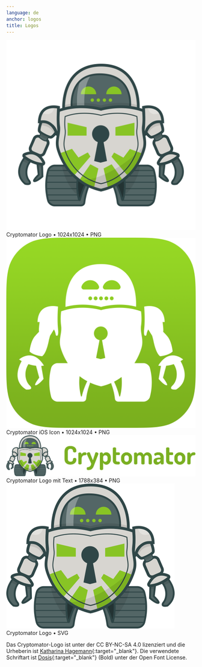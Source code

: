```yaml
---
language: de
anchor: logos
title: Logos
---
```

<div class="row">
  <div class="col-sm-6 col-md-3">
    <div class="thumbnail text-center">
      <a href="/resources/presskit/cryptomator-logo.png"><img src="/resources/presskit/cryptomator-logo.png"/></a>
      <div class="caption">Cryptomator Logo • 1024x1024 • PNG</div>
    </div>
  </div>
  <div class="col-sm-6 col-md-3">
    <div class="thumbnail text-center">
      <a href="/resources/presskit/cryptomator-ios-icon.png"><img src="/resources/presskit/cryptomator-ios-icon.png"/></a>
      <div class="caption">Cryptomator iOS Icon • 1024x1024 • PNG</div>
    </div>
  </div>
  <div class="clearfix visible-sm-block"></div>
  <div class="col-sm-12 col-md-6">
    <div class="thumbnail text-center">
      <a href="/resources/presskit/cryptomator-logo-text.png"><img src="/resources/presskit/cryptomator-logo-text.png"/></a>
      <div class="caption">Cryptomator Logo mit Text • 1788x384 • PNG</div>
    </div>
  </div>
</div>

<div class="row">
  <div class="col-sm-6 col-md-3">
    <div class="thumbnail text-center">
      <a href="/resources/presskit/cryptomator-logo.svg"><img src="/resources/presskit/cryptomator-logo.svg"/></a>
      <div class="caption">Cryptomator Logo • SVG</div>
    </div>
  </div>
</div>

Das Cryptomator-Logo ist unter der CC BY-NC-SA 4.0 lizenziert und die Urheberin ist [Katharina Hagemann](https://ktoons.org/){:target="_blank"}. Die verwendete Schriftart ist [Dosis](https://fonts.google.com/specimen/Dosis){:target="_blank"} (Bold) unter der Open Font License.
